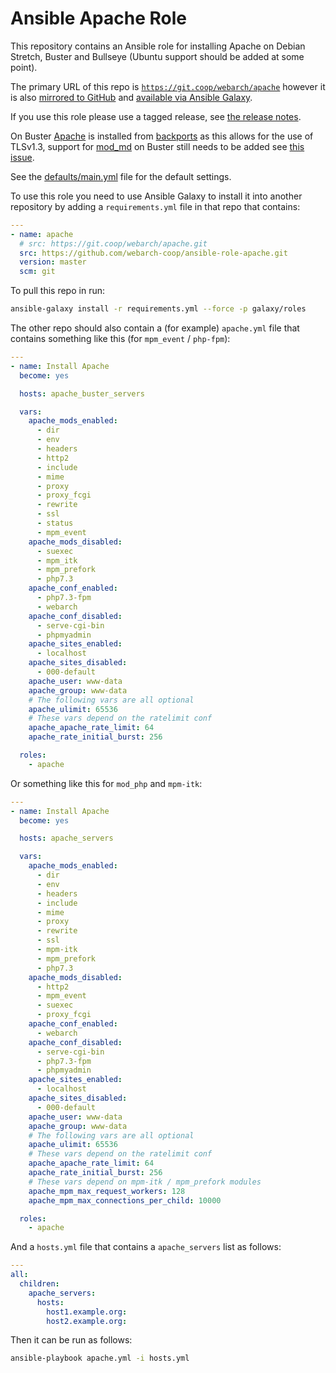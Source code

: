 # Ansible Apache Role

This repository contains an Ansible role for installing Apache on Debian Stretch, Buster and Bullseye (Ubuntu support should be added at some point). 

The primary URL of this repo is [`https://git.coop/webarch/apache`](https://git.coop/webarch/apache) however it is also [mirrored to GitHub](https://github.com/webarch-coop/ansible-role-apache) and [available via Ansible Galaxy](https://galaxy.ansible.com/chriscroome/apache).

If you use this role please use a tagged release, see [the release notes](https://git.coop/webarch/apache/-/releases).

On Buster [Apache](https://packages.debian.org/buster-backports/apache2) is installed from [backports](https://backports.debian.org/) as this allows for the use of TLSv1.3, support for [mod_md](https://httpd.apache.org/docs/trunk/mod/mod_md.html) on Buster still needs to be added see [this issue](https://git.coop/webarch/apache/issues/5).

See the [defaults/main.yml](defaults/main.yml) file for the default settings.

To use this role you need to use Ansible Galaxy to install it into another repository by adding a `requirements.yml` file in that repo that contains:

```yml
---
- name: apache
  # src: https://git.coop/webarch/apache.git
  src: https://github.com/webarch-coop/ansible-role-apache.git
  version: master
  scm: git
```

To pull this repo in run:

```bash
ansible-galaxy install -r requirements.yml --force -p galaxy/roles 
```

The other repo should also contain a (for example) `apache.yml` file that contains something like this (for `mpm_event` / `php-fpm`):

```yml
---
- name: Install Apache
  become: yes

  hosts: apache_buster_servers

  vars:
    apache_mods_enabled:
      - dir
      - env
      - headers
      - http2
      - include
      - mime
      - proxy
      - proxy_fcgi
      - rewrite
      - ssl
      - status
      - mpm_event
    apache_mods_disabled:
      - suexec
      - mpm_itk
      - mpm_prefork
      - php7.3
    apache_conf_enabled:
      - php7.3-fpm
      - webarch
    apache_conf_disabled:
      - serve-cgi-bin
      - phpmyadmin
    apache_sites_enabled:
      - localhost
    apache_sites_disabled:
      - 000-default
    apache_user: www-data
    apache_group: www-data
    # The following vars are all optional
    apache_ulimit: 65536
    # These vars depend on the ratelimit conf
    apache_apache_rate_limit: 64
    apache_rate_initial_burst: 256

  roles:
    - apache
```

Or something like this for `mod_php` and `mpm-itk`:

```yml
---
- name: Install Apache
  become: yes

  hosts: apache_servers

  vars:
    apache_mods_enabled:
      - dir
      - env
      - headers
      - include
      - mime
      - proxy
      - rewrite
      - ssl
      - mpm-itk
      - mpm_prefork
      - php7.3
    apache_mods_disabled:
      - http2
      - mpm_event
      - suexec
      - proxy_fcgi
    apache_conf_enabled:
      - webarch
    apache_conf_disabled:
      - serve-cgi-bin
      - php7.3-fpm
      - phpmyadmin
    apache_sites_enabled:
      - localhost
    apache_sites_disabled:
      - 000-default
    apache_user: www-data
    apache_group: www-data
    # The following vars are all optional
    apache_ulimit: 65536
    # These vars depend on the ratelimit conf
    apache_apache_rate_limit: 64
    apache_rate_initial_burst: 256
    # These vars depend on mpm-itk / mpm_prefork modules
    apache_mpm_max_request_workers: 128
    apache_mpm_max_connections_per_child: 10000

  roles:
    - apache
```

And a `hosts.yml` file that contains a `apache_servers` list as follows: 

```yml
---
all:
  children:
    apache_servers:
      hosts:
        host1.example.org:
        host2.example.org:
```

Then it can be run as follows:

```bash
ansible-playbook apache.yml -i hosts.yml
```
